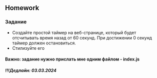 ##  Homework

### Задание

- Создайте простой таймер на веб-странице, который будет отсчитывать время назад от 60 секунд. При достижении 0 секунд таймер должен остановиться.
- Стилизуйте его

#### Важно: задание нужно прислать мне одним файлом - index.js
##### !!!Дедлайн: 03.03.2024



